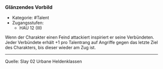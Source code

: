 ### Glänzendes Vorbild

- Kategorie: #Talent
- Zugangsstufen:
  - HAU 12 (III)

Wenn der Charakter einen Feind attackiert inspiriert er seine Verbündeten. Jeder Verbündete erhält +1 pro Talentrang auf Angriffe gegen das letzte Ziel des Charakters, bis dieser wieder am Zug ist.

---

Quelle: Slay 02 Urbane Heldenklassen

